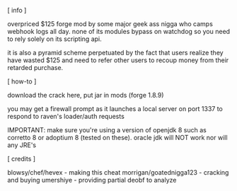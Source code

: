 
[ info ]

overpriced $125 forge mod by some major geek ass nigga who camps webhook logs all day. none of its modules bypass on watchdog so you need to rely solely on its scripting api.

it is also a pyramid scheme perpetuated by the fact that users realize they have wasted $125 and need to refer other users to recoup money from their retarded purchase.

[ how-to ]

download the crack here, put jar in mods (forge 1.8.9)

you may get a firewall prompt as it launches a local server on port 1337 to respond to raven's loader/auth requests

IMPORTANT: make sure you're using a version of openjdk 8 such as corretto 8 or adoptium 8 (tested on these). oracle jdk will NOT work nor will any JRE's

[ credits ]

blowsy/chef/hevex - making this cheat
morrigan/goatednigga123 - cracking and buying
umershiye - providing partial deobf to analyze
